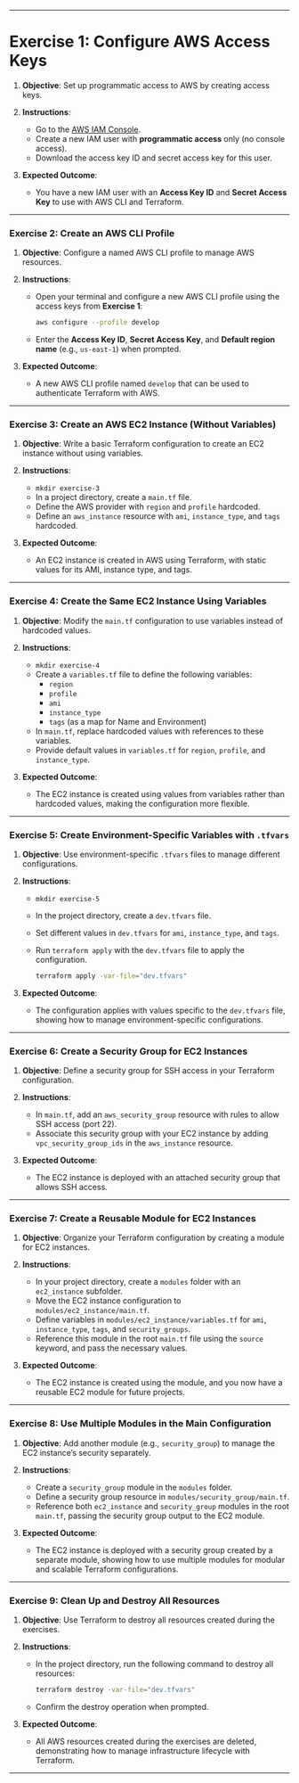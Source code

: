 

---

# **Exercise 1: Configure AWS Access Keys**

1. **Objective**: Set up programmatic access to AWS by creating access keys.
2. **Instructions**:
   - Go to the [AWS IAM Console](https://console.aws.amazon.com/iam/).
   - Create a new IAM user with **programmatic access** only (no console access).
   - Download the access key ID and secret access key for this user.

3. **Expected Outcome**:
   - You have a new IAM user with an **Access Key ID** and **Secret Access Key** to use with AWS CLI and Terraform.

---

### **Exercise 2: Create an AWS CLI Profile**

1. **Objective**: Configure a named AWS CLI profile to manage AWS resources.
2. **Instructions**:
   - Open your terminal and configure a new AWS CLI profile using the access keys from **Exercise 1**:

     ```bash
     aws configure --profile develop
     ```

   - Enter the **Access Key ID**, **Secret Access Key**, and **Default region name** (e.g., `us-east-1`) when prompted.

3. **Expected Outcome**:
   - A new AWS CLI profile named `develop` that can be used to authenticate Terraform with AWS.

---

### **Exercise 3: Create an AWS EC2 Instance (Without Variables)**

1. **Objective**: Write a basic Terraform configuration to create an EC2 instance without using variables.
2. **Instructions**:
   - `mkdir exercise-3`
   - In a project directory, create a `main.tf` file.
   - Define the AWS provider with `region` and `profile` hardcoded.
   - Define an `aws_instance` resource with `ami`, `instance_type`, and `tags` hardcoded.

3. **Expected Outcome**:
   - An EC2 instance is created in AWS using Terraform, with static values for its AMI, instance type, and tags.

---

### **Exercise 4: Create the Same EC2 Instance Using Variables**

1. **Objective**: Modify the `main.tf` configuration to use variables instead of hardcoded values.
2. **Instructions**:
   - `mkdir exercise-4`
   - Create a `variables.tf` file to define the following variables:
     - `region`
     - `profile`
     - `ami`
     - `instance_type`
     - `tags` (as a map for Name and Environment)
   - In `main.tf`, replace hardcoded values with references to these variables.
   - Provide default values in `variables.tf` for `region`, `profile`, and `instance_type`.

3. **Expected Outcome**:
   - The EC2 instance is created using values from variables rather than hardcoded values, making the configuration more flexible.

---

### **Exercise 5: Create Environment-Specific Variables with `.tfvars`**

1. **Objective**: Use environment-specific `.tfvars` files to manage different configurations.
2. **Instructions**:
   - `mkdir exercise-5`
   - In the project directory, create a `dev.tfvars` file.
   - Set different values in `dev.tfvars` for `ami`, `instance_type`, and `tags`.
   - Run `terraform apply` with the `dev.tfvars` file to apply the configuration.

     ```bash
     terraform apply -var-file="dev.tfvars"
     ```

3. **Expected Outcome**:
   - The configuration applies with values specific to the `dev.tfvars` file, showing how to manage environment-specific configurations.

---

### **Exercise 6: Create a Security Group for EC2 Instances**

1. **Objective**: Define a security group for SSH access in your Terraform configuration.
2. **Instructions**:
   - In `main.tf`, add an `aws_security_group` resource with rules to allow SSH access (port 22).
   - Associate this security group with your EC2 instance by adding `vpc_security_group_ids` in the `aws_instance` resource.

3. **Expected Outcome**:
   - The EC2 instance is deployed with an attached security group that allows SSH access.

---

### **Exercise 7: Create a Reusable Module for EC2 Instances**

1. **Objective**: Organize your Terraform configuration by creating a module for EC2 instances.
2. **Instructions**:
   - In your project directory, create a `modules` folder with an `ec2_instance` subfolder.
   - Move the EC2 instance configuration to `modules/ec2_instance/main.tf`.
   - Define variables in `modules/ec2_instance/variables.tf` for `ami`, `instance_type`, `tags`, and `security_groups`.
   - Reference this module in the root `main.tf` file using the `source` keyword, and pass the necessary values.

3. **Expected Outcome**:
   - The EC2 instance is created using the module, and you now have a reusable EC2 module for future projects.

---

### **Exercise 8: Use Multiple Modules in the Main Configuration**

1. **Objective**: Add another module (e.g., `security_group`) to manage the EC2 instance’s security separately.
2. **Instructions**:
   - Create a `security_group` module in the `modules` folder.
   - Define a security group resource in `modules/security_group/main.tf`.
   - Reference both `ec2_instance` and `security_group` modules in the root `main.tf`, passing the security group output to the EC2 module.

3. **Expected Outcome**:
   - The EC2 instance is deployed with a security group created by a separate module, showing how to use multiple modules for modular and scalable Terraform configurations.

---

### **Exercise 9: Clean Up and Destroy All Resources**

1. **Objective**: Use Terraform to destroy all resources created during the exercises.
2. **Instructions**:
   - In the project directory, run the following command to destroy all resources:

     ```bash
     terraform destroy -var-file="dev.tfvars"
     ```

   - Confirm the destroy operation when prompted.

3. **Expected Outcome**:
   - All AWS resources created during the exercises are deleted, demonstrating how to manage infrastructure lifecycle with Terraform.

---
